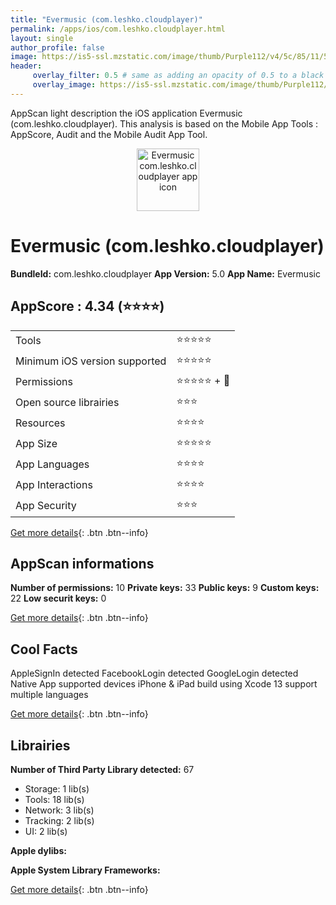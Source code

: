 ```yaml
---
title: "Evermusic (com.leshko.cloudplayer)"
permalink: /apps/ios/com.leshko.cloudplayer.html
layout: single
author_profile: false
image: https://is5-ssl.mzstatic.com/image/thumb/Purple112/v4/5c/85/11/5c851181-a0d6-4ef6-2255-5aeb949e850c/contsched.wztkffge.png/512x512bb.jpg
header: 
     overlay_filter: 0.5 # same as adding an opacity of 0.5 to a black background
     overlay_image: https://is5-ssl.mzstatic.com/image/thumb/Purple112/v4/5c/85/11/5c851181-a0d6-4ef6-2255-5aeb949e850c/contsched.wztkffge.png/512x512bb.jpg
---
```

AppScan light description the iOS application Evermusic (com.leshko.cloudplayer). This analysis is based on the Mobile App Tools : AppScore, Audit and the Mobile Audit App Tool.

  
  
<div style="text-align: center;"><img src="https://is5-ssl.mzstatic.com/image/thumb/Purple112/v4/5c/85/11/5c851181-a0d6-4ef6-2255-5aeb949e850c/contsched.wztkffge.png/512x512bb.jpg" width="100" height="100" alt="Evermusic com.leshko.cloudplayer app icon"></div>  
  
# Evermusic (com.leshko.cloudplayer)

**BundleId:** com.leshko.cloudplayer
**App Version:** 5.0
**App Name:** Evermusic


## AppScore : 4.34 (⭐️⭐️⭐️⭐️) 

<table>
<tr><td> Tools </td><td> ⭐️⭐️⭐️⭐️⭐️ </td></tr>
<tr><td> Minimum iOS version supported </td><td> ⭐️⭐️⭐️⭐️⭐️ </td></tr>
<tr><td> Permissions </td><td> ⭐️⭐️⭐️⭐️⭐️ + 🌟 </td></tr>
<tr><td> Open source librairies </td><td> ⭐️⭐️⭐️ </td></tr>
<tr><td> Resources </td><td> ⭐️⭐️⭐️⭐️ </td></tr>
<tr><td> App Size </td><td> ⭐️⭐️⭐️⭐️⭐️ </td></tr>
<tr><td> App Languages </td><td> ⭐️⭐️⭐️⭐️ </td></tr>
<tr><td> App Interactions </td><td> ⭐️⭐️⭐️⭐️ </td></tr>
<tr><td> App Security </td><td> ⭐️⭐️⭐️ </td></tr>
</table>

[Get more details](/pricing.html){: .btn .btn--info}  
  
## AppScan informations 

**Number of permissions:** 10
**Private keys:** 33
**Public keys:** 9
**Custom keys:** 22
**Low securit keys:** 0
  
[Get more details](/pricing.html){: .btn .btn--info}

## Cool Facts

AppleSignIn detected
FacebookLogin detected
GoogleLogin detected
Native App
supported devices iPhone & iPad
build using Xcode 13
support multiple languages
  
[Get more details](/pricing.html){: .btn .btn--info}

## Librairies 
**Number of Third Party Library detected:** 67
- Storage: 1 lib(s)
- Tools: 18 lib(s)
- Network: 3 lib(s)
- Tracking: 2 lib(s)
- UI: 2 lib(s)

**Apple dylibs:**


**Apple System Library Frameworks:**


  
[Get more details](/pricing.html){: .btn .btn--info}

